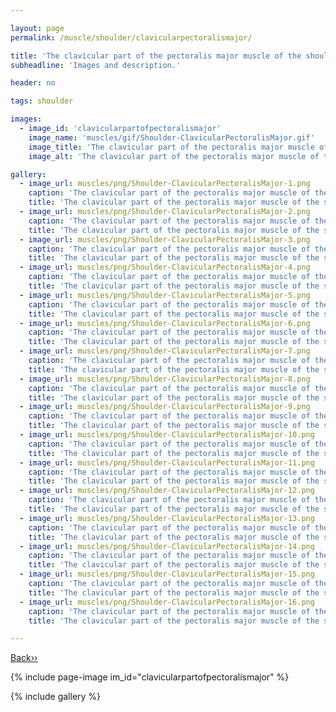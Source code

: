 ```yaml
---

layout: page
permalink: /muscle/shoulder/clavicularpectoralismajor/

title: 'The clavicular part of the pectoralis major muscle of the shoulder'
subheadline: 'Images and description.'

header: no

tags: shoulder

images:
  - image_id: 'clavicularpartofpectoralismajor'
    image_name: 'muscles/gif/Shoulder-ClavicularPectoralisMajor.gif'
    image_title: 'The clavicular part of the pectoralis major muscle of the shoulder'
    image_alt: 'The clavicular part of the pectoralis major muscle of the shoulder' 

gallery:
  - image_url: muscles/png/Shoulder-ClavicularPectoralisMajor-1.png
    caption: 'The clavicular part of the pectoralis major muscle of the shoulder - orientation 1'
    title: 'The clavicular part of the pectoralis major muscle of the shoulder - orientation 1'
  - image_url: muscles/png/Shoulder-ClavicularPectoralisMajor-2.png
    caption: 'The clavicular part of the pectoralis major muscle of the shoulder - orientation 2'
    title: 'The clavicular part of the pectoralis major muscle of the shoulder - orientation 2'
  - image_url: muscles/png/Shoulder-ClavicularPectoralisMajor-3.png
    caption: 'The clavicular part of the pectoralis major muscle of the shoulder - orientation 3'
    title: 'The clavicular part of the pectoralis major muscle of the shoulder - orientation 3'
  - image_url: muscles/png/Shoulder-ClavicularPectoralisMajor-4.png
    caption: 'The clavicular part of the pectoralis major muscle of the shoulder - orientation 4'
    title: 'The clavicular part of the pectoralis major muscle of the shoulder - orientation 4'
  - image_url: muscles/png/Shoulder-ClavicularPectoralisMajor-5.png
    caption: 'The clavicular part of the pectoralis major muscle of the shoulder - orientation 5'
    title: 'The clavicular part of the pectoralis major muscle of the shoulder - orientation 5'
  - image_url: muscles/png/Shoulder-ClavicularPectoralisMajor-6.png
    caption: 'The clavicular part of the pectoralis major muscle of the shoulder - orientation 6'
    title: 'The clavicular part of the pectoralis major muscle of the shoulder - orientation 6'
  - image_url: muscles/png/Shoulder-ClavicularPectoralisMajor-7.png
    caption: 'The clavicular part of the pectoralis major muscle of the shoulder - orientation 7'
    title: 'The clavicular part of the pectoralis major muscle of the shoulder - orientation 7'
  - image_url: muscles/png/Shoulder-ClavicularPectoralisMajor-8.png
    caption: 'The clavicular part of the pectoralis major muscle of the shoulder - orientation 8'
    title: 'The clavicular part of the pectoralis major muscle of the shoulder - orientation 8'
  - image_url: muscles/png/Shoulder-ClavicularPectoralisMajor-9.png
    caption: 'The clavicular part of the pectoralis major muscle of the shoulder - orientation 9'
    title: 'The clavicular part of the pectoralis major muscle of the shoulder - orientation 9'
  - image_url: muscles/png/Shoulder-ClavicularPectoralisMajor-10.png
    caption: 'The clavicular part of the pectoralis major muscle of the shoulder - orientation 10'
    title: 'The clavicular part of the pectoralis major muscle of the shoulder - orientation 10'
  - image_url: muscles/png/Shoulder-ClavicularPectoralisMajor-11.png
    caption: 'The clavicular part of the pectoralis major muscle of the shoulder - orientation 11'
    title: 'The clavicular part of the pectoralis major muscle of the shoulder - orientation 11'
  - image_url: muscles/png/Shoulder-ClavicularPectoralisMajor-12.png
    caption: 'The clavicular part of the pectoralis major muscle of the shoulder - orientation 12'
    title: 'The clavicular part of the pectoralis major muscle of the shoulder - orientation 12'
  - image_url: muscles/png/Shoulder-ClavicularPectoralisMajor-13.png
    caption: 'The clavicular part of the pectoralis major muscle of the shoulder - orientation 13'
    title: 'The clavicular part of the pectoralis major muscle of the shoulder - orientation 13'
  - image_url: muscles/png/Shoulder-ClavicularPectoralisMajor-14.png
    caption: 'The clavicular part of the pectoralis major muscle of the shoulder - orientation 14'
    title: 'The clavicular part of the pectoralis major muscle of the shoulder - orientation 14'
  - image_url: muscles/png/Shoulder-ClavicularPectoralisMajor-15.png
    caption: 'The clavicular part of the pectoralis major muscle of the shoulder - orientation 15'
    title: 'The clavicular part of the pectoralis major muscle of the shoulder - orientation 15'
  - image_url: muscles/png/Shoulder-ClavicularPectoralisMajor-16.png
    caption: 'The clavicular part of the pectoralis major muscle of the shoulder - orientation 16'
    title: 'The clavicular part of the pectoralis major muscle of the shoulder - orientation 16'

---
```


[Back››](/muscle/shoulder/)

{% include page-image im_id="clavicularpartofpectoralismajor" %}

{% include gallery %}

